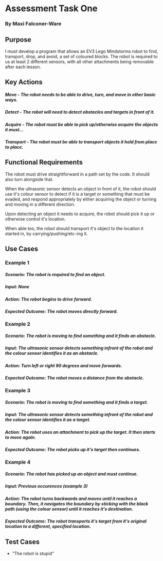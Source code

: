 # Assessment Task One
### By Maxi Falconer-Ware

## Purpose

I must develop a program that allows an EV3 Lego Mindstorms robot to find, transport, drop, and avoid, a set of coloured blocks.
The robot is required to us at least 2 different sensors, with all other attachments being removable after each lesson.

## Key Actions

##### Move - The robot needs to be able to drive, turn, and move in other basic ways.
##### Detect - The robot will need to detect obstacles and targets in front of it.
##### Acquire - The robot must be able to pick up/otherwise acquire the objects it must...
##### Transport - The robot must be able to transport objects it hold from place to place.

## Functional Requirements

The robot must drive straightforward in a path set by the code. It should also turn alongside that.

When the ultrasonic sensor detects an object in front of it, the robot should use it's colour sensor to detect if it is a target or something that must be evaded, and respond appropriately by either acquiring the object or turning and moving in a different direction.

Upon detecting an object it needs to acquire, the robot should pick it up or otherwise control it's location.

When able too, the robot should transport it's object to the location it started in, by carrying/pushing/etc-ing it.


## Use Cases


### Example 1


##### Scenario: The robot is required to find an object.

##### Input: None

##### Action: The robot begins to drive forward.

##### Expected Outcome: The robot moves directly forward.



### Example 2


##### Scenario: The robot is moving to find something and it finds an obstacle.

##### Input: The ultrasonic sensor detects something infront of the robot and the colour sensor identifies it as an obstacle.

##### Action: Turn left or right 90 degrees and move forwards.

##### Expected Outcome: The robot moves a distance from the obstacle.


### Example 3


##### Scenario: The robot is moving to find something and it finds a target.

##### Input: The ultrasonic sensor detects something infront of the robot and the colour sensor identifies it as a target.

##### Action: The robot uses an attachment to pick up the target. It then starts to move again.

##### Expected Outcome: The robot picks up it's target then continues.


### Example 4


##### Scenario: The robot has picked up an object and must continue.

##### Input: Previous occurences (example 3)

##### Action: The robot turns backwards and moves until it reaches a boundary. Then, it navigates the boundary by sticking with the black path (using the colour sensor) until it reaches it's destination.

##### Expected Outcome: The robot transports it's target from it's original location to a different, specified location.


## Test Cases

- "The robot is stupid"